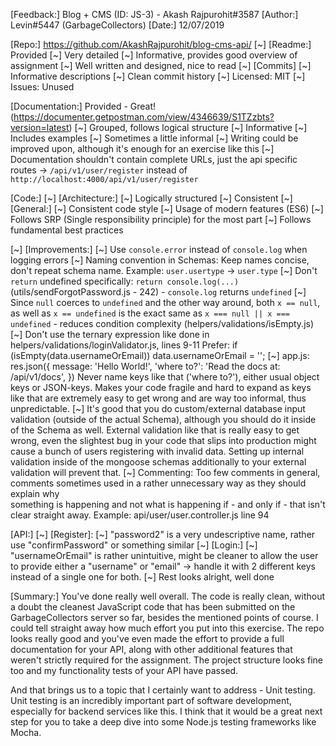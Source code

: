 [Feedback:] Blog + CMS (ID: JS-3) - Akash Rajpurohit#3587
[Author:]   Levin#5447 (GarbageCollectors)
[Date:]     12/07/2019
 
[Repo:] https://github.com/AkashRajpurohit/blog-cms-api/
[~] [Readme:] Provided
    [~] Very detailed
    [~] Informative, provides good overview of assignment
    [~] Well written and designed, nice to read
[~] [Commits]
    [~] Informative descriptions
    [~] Clean commit history
[~] Licensed: MIT
[~] Issues: Unused
 
[Documentation:] Provided - Great! (https://documenter.getpostman.com/view/4346639/S1TZzbts?version=latest)
[~] Grouped, follows logical structure
[~] Informative
[~] Includes examples
[~] Sometimes a little informal
[~] Writing could be improved upon, although it's enough for an exercise like this
[~] Documentation shouldn't contain complete URLs, just the api specific routes -> `/api/v1/user/register` instead of `http://localhost:4000/api/v1/user/register`
 
[Code:]
[~] [Architecture:]
    [~] Logically structured
    [~] Consistent
[~] [General:]
    [~] Consistent code style
    [~] Usage of modern features (ES6)
    [~] Follows SRP (Single responsibility principle) for the most part
    [~] Follows fundamental best practices
   
[~] [Improvements:]
    [~] Use `console.error` instead of `console.log` when logging errors
    [~] Naming convention in Schemas: Keep names concise, don't repeat schema name. Example: `user.usertype` -> `user.type`
    [~] Don't `return` undefined specifically: `return console.log(...)` (utils/sendForgotPassword.js - 242) - `console.log` returns `undefined`
    [~] Since `null` coerces to `undefined` and the other way around, both `x == null`, as well as `x == undefined` is the exact same as
        `x === null || x === undefined` - reduces condition complexity (helpers/validations/isEmpty.js)
    [~] Don't use the ternary expression like done in helpers/validations/loginValidator.js, lines 9-11
        Prefer:
            if (isEmpty(data.usernameOrEmail))
                data.usernameOrEmail = '';
    [~] app.js:
            res.json({
                message: 'Hello World!',
                'where to?': 'Read the docs at: /api/v1/docs',
            })
        Never name keys like that ('where to?'), either usual object keys or JSON-keys. Makes your code fragile and hard to expand
        as keys like that are extremely easy to get wrong and are way too informal, thus unpredictable.
    [~] It's good that you do custom/external database input validation (outside of the actual Schema), although you should do it
        inside of the Schema as well.
        External validation like that is really easy to get wrong, even the slightest bug in your code that slips into production might
        cause a bunch of users registering
        with invalid data. Setting up internal validation inside of the mongoose schemas additionally to your external validation will
        prevent that.
    [~] Commenting: Too few comments in general, comments sometimes used in a rather unnecessary way as they should explain why          
        something is happening and not what is happening if - and only if - that isn't clear straight away. Example:
        api/user/user.controller.js line 94
       
[API:]
[~] [Register]:
    [~] "password2" is a very undescriptive name, rather use "confirmPassword" or something similar
[~] [Login:]
    [~] "usernameOrEmail" is rather unintuitive, might be cleaner to allow the user to provide either a "username" or "email"
        -> handle it with 2 different keys instead of a single one for both.
[~] Rest looks alright, well done
       
[Summary:]
You've done really well overall. The code is really clean, without a doubt the cleanest JavaScript code that has been submitted on the GarbageCollectors server so far, besides the mentioned points of course. I could tell straight away how much effort you put into this exercise. The repo looks really good and you've even made the effort to provide a full documentation for your API, along with other additional features that weren't strictly required for the assignment. The project structure looks fine too and my functionality tests of your API have passed.
 
And that brings us to a topic that I certainly want to address - Unit testing. Unit testing is an incredibly important part of software development, especially for backend services like this. I think that it would be a great next step for you to take a deep dive into some Node.js testing frameworks like Mocha.